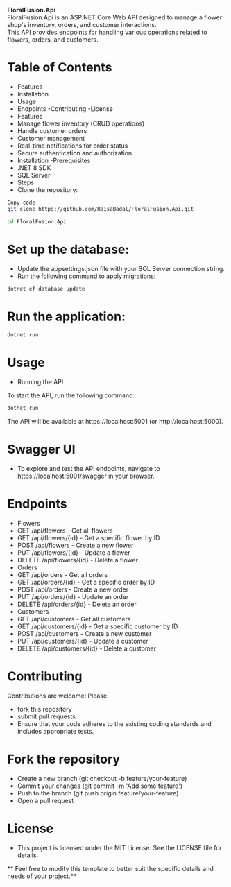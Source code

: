**FloralFusion.Api** <br>
FloralFusion.Api is an ASP.NET Core Web API designed to manage a flower shop's inventory, orders, and customer interactions.<br> This API provides endpoints for handling various operations related to flowers, 
orders, and customers.<br>

# Table of Contents
- Features
- Installation
- Usage
- Endpoints
-Contributing
-License
- Features
- Manage flower inventory (CRUD operations)
- Handle customer orders
- Customer management
- Real-time notifications for order status
- Secure authentication and authorization
- Installation
-Prerequisites
- .NET 8 SDK
- SQL Server
- Steps
- Clone the repository:

```sh
Copy code
git clone https://github.com/RaisaBadal/FloralFusion.Api.git
```
```sh
cd FloralFusion.Api
```

# Set up the database:

- Update the appsettings.json file with your SQL Server connection string.
- Run the following command to apply migrations:

```sh
dotnet ef database update
```

# Run the application:

```sh
dotnet run
```

# Usage
- Running the API

To start the API, run the following command:
```sh
dotnet run
```
The API will be available at https://localhost:5001 (or http://localhost:5000).

# Swagger UI
- To explore and test the API endpoints, navigate to https://localhost:5001/swagger in your browser.

# Endpoints
- Flowers
- GET /api/flowers - Get all flowers
- GET /api/flowers/{id} - Get a specific flower by ID
- POST /api/flowers - Create a new flower
- PUT /api/flowers/{id} - Update a flower
- DELETE /api/flowers/{id} - Delete a flower
- Orders
- GET /api/orders - Get all orders
- GET /api/orders/{id} - Get a specific order by ID
- POST /api/orders - Create a new order
- PUT /api/orders/{id} - Update an order
- DELETE /api/orders/{id} - Delete an order
- Customers
- GET /api/customers - Get all customers
- GET /api/customers/{id} - Get a specific customer by ID
- POST /api/customers - Create a new customer
- PUT /api/customers/{id} - Update a customer
- DELETE /api/customers/{id} - Delete a customer
# Contributing
Contributions are welcome! Please:
- fork this repository
- submit pull requests.
-  Ensure that your code adheres to the existing coding standards and includes appropriate tests.

# Fork the repository
- Create a new branch (git checkout -b feature/your-feature)
- Commit your changes (git commit -m 'Add some feature')
- Push to the branch (git push origin feature/your-feature)
- Open a pull request
# License
- This project is licensed under the MIT License. See the LICENSE file for details.

** Feel free to modify this template to better suit the specific details and needs of your project.**
